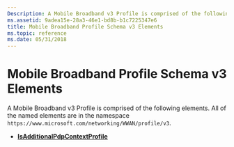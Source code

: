 ```yaml
---
Description: A Mobile Broadband v3 Profile is comprised of the following elements.
ms.assetid: 9adea15e-28a3-46e1-bd8b-b1c7225347e6
title: Mobile Broadband Profile Schema v3 Elements
ms.topic: reference
ms.date: 05/31/2018
---
```


# Mobile Broadband Profile Schema v3 Elements

A Mobile Broadband v3 Profile is comprised of the following elements. All of the named elements are in the namespace `https://www.microsoft.com/networking/WWAN/profile/v3`.

-   [**IsAdditionalPdpContextProfile**](https://msdn.microsoft.com/library/Mt156987(v=VS.85).aspx)

 

 



